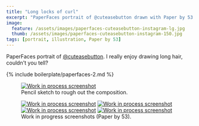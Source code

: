 ```yaml
---
title: "Long locks of curl"
excerpt: "PaperFaces portrait of @cuteasebutton drawn with Paper by 53 on an iPad."
image: 
  feature: /assets/images/paperfaces-cuteasebutton-instagram-lg.jpg
  thumb: /assets/images/paperfaces-cuteasebutton-instagram-150.jpg
tags: [portrait, illustration, Paper by 53]
---
```


PaperFaces portrait of [@cuteasebutton](http://instagram.com/cuteasebutton). I really enjoy drawing long hair, couldn't you tell?

{% include boilerplate/paperfaces-2.md %}

<figure>
	<a href="{{ site.url }}/assets/images/paperfaces-cuteasebutton-process-1-lg.jpg"><img src="{{ site.url }}/assets/images/paperfaces-cuteasebutton-process-1-750.jpg" alt="Work in process screenshot"></a>
	<figcaption>Pencil sketch to rough out the composition.</figcaption>
</figure>

<figure class="half">
	<a href="{{ site.url }}/assets/images/paperfaces-cuteasebutton-process-2-lg.jpg"><img src="{{ site.url }}/assets/images/paperfaces-cuteasebutton-process-2-600.jpg" alt="Work in process screenshot"></a>
	<a href="{{ site.url }}/assets/images/paperfaces-cuteasebutton-process-3-lg.jpg"><img src="{{ site.url }}/assets/images/paperfaces-cuteasebutton-process-3-600.jpg" alt="Work in process screenshot"></a>
	<a href="{{ site.url }}/assets/images/paperfaces-cuteasebutton-process-4-lg.jpg"><img src="{{ site.url }}/assets/images/paperfaces-cuteasebutton-process-4-600.jpg" alt="Work in process screenshot"></a>
	<a href="{{ site.url }}/assets/images/paperfaces-cuteasebutton-process-5-lg.jpg"><img src="{{ site.url }}/assets/images/paperfaces-cuteasebutton-process-5-600.jpg" alt="Work in process screenshot"></a>
	<figcaption>Work in progress screenshots (Paper by 53).</figcaption>
</figure>